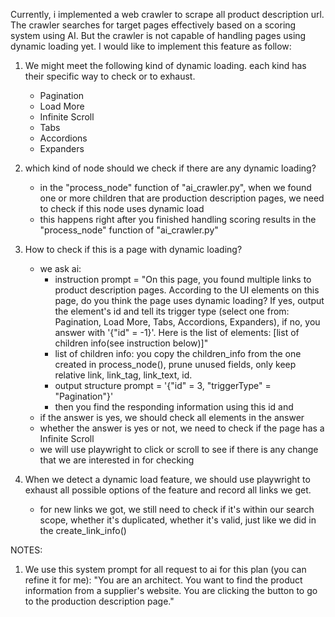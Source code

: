 Currently, i implemented a web crawler to scrape all product description url. The crawler searches for target pages effectively based on a scoring system using AI.
But the crawler is not capable of handling pages using dynamic loading yet.
I would like to implement this feature as follow:

1. We might meet the following kind of dynamic loading. each kind has their specific way to check or to exhaust.

   - Pagination
   - Load More
   - Infinite Scroll
   - Tabs
   - Accordions
   - Expanders

2. which kind of node should we check if there are any dynamic loading?

   - in the "process_node" function of "ai_crawler.py", when we found one or more children that are production description pages, we need to check if this node uses dynamic load
   - this happens right after you finished handling scoring results in the "process_node" function of "ai_crawler.py"

3. How to check if this is a page with dynamic loading?

   - we ask ai:
     - instruction prompt = "On this page, you found multiple links to product description pages. According to the UI elements on this page, do you think the page uses dynamic loading? If yes, output the element's id and tell its trigger type (select one from: Pagination, Load More, Tabs, Accordions, Expanders), if no, you answer with '{"id" = -1}'. Here is the list of elements: [list of children info(see instruction below)]"
     - list of children info: you copy the children_info from the one created in process_node(), prune unused fields, only keep relative link, link_tag, link_text, id.
     - output structure prompt = '{"id" = 3, "triggerType" = "Pagination"}'
     - then you find the responding information using this id and
   - if the answer is yes, we should check all elements in the answer
   - whether the answer is yes or not, we need to check if the page has a Infinite Scroll
   - we will use playwright to click or scroll to see if there is any change that we are interested in for checking

4. When we detect a dynamic load feature, we should use playwright to exhaust all possible options of the feature and record all links we get.
   - for new links we got, we still need to check if it's within our search scope, whether it's duplicated, whether it's valid, just like we did in the create_link_info()

NOTES:

1. We use this system prompt for all request to ai for this plan (you can refine it for me):
   "You are an architect. You want to find the product information from a supplier's website. You are clicking the button to go to the production description page."
